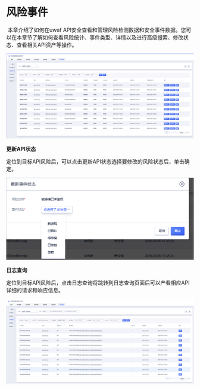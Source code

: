 # 风险事件

​	本章介绍了如何在uwaf API安全查看和管理风险检测数据和安全事件数据。您可以在本章节了解如何查看风险统计、事件类型、详情以及进行高级搜索、修改状态、查看相关API资产等操作。

![](/images/api-security/apirisk.png)

**更新API状态**

​	定位到目标API风险后，可以点击更新API状态选择要修改的风险状态后，单击确定。

![](/images/api-security/apistatus.png)

[^忽略：选择忽略后，后续该API不会再识别风险]: 选择忽略后，后续该API不会再统计该风险

**日志查询**

​	定位到目标API风险后，点击日志查询将跳转到日志查询页面后可以产看相应API详细的请求和响应信息。

![](/images/api-security/logdetail.png)